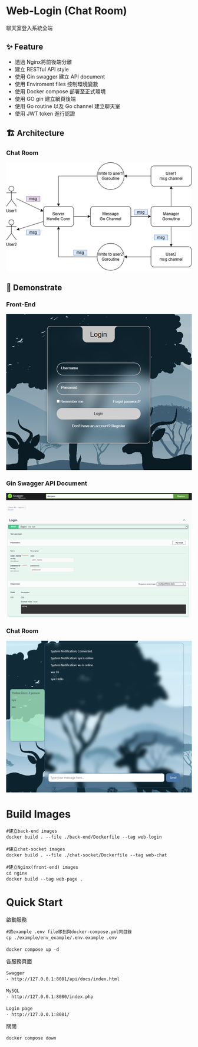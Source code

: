 # Web-Login (Chat Room)
聊天室登入系統全端

## ✨ Feature
- 透過 Nginx將前後端分離
- 建立 RESTful API style
- 使用 Gin swagger 建立 API document
- 使用 Enviroment files 控制環境變數
- 使用 Docker compose 部署至正式環境
- 使用 GO gin 建立網頁後端
- 使用 Go routine 以及 Go channel 建立聊天室
- 使用 JWT token 進行認證

## 🏗️ Architecture
### Chat Room
![CharArch](./assets/ChatArch.png)


## 🎉 Demonstrate
### Front-End
![Front](./assets/Login.png)

### Gin Swagger API Document
![RESTful](./assets/RESTful.png)

### Chat Room
![Char](./assets/Chat.png)

# Build Images

```shell
#建立back-end images
docker build . --file ./back-end/Dockerfile --tag web-login

#建立chat-socket images
docker build . --file ./chat-socket/Dockerfile --tag web-chat

#建立Nginx(front-end) images
cd nginx
docker build --tag web-page .
```

# Quick Start

啟動服務
```shell
#將example .env file移到與docker-compose.yml同目錄
cp ./example/env_example/.env.example .env

docker compose up -d
```

各服務頁面

```
Swagger
- http://127.0.0.1:8081/api/docs/index.html

MySQL
- http://127.0.0.1:8080/index.php

Login page
- http://127.0.0.1:8081/
```

關閉
```shell
docker compose down
```
